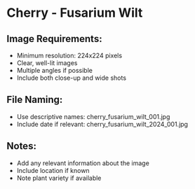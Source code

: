 # Cherry - Fusarium Wilt

## Image Requirements:
- Minimum resolution: 224x224 pixels
- Clear, well-lit images
- Multiple angles if possible
- Include both close-up and wide shots

## File Naming:
- Use descriptive names: cherry_fusarium_wilt_001.jpg
- Include date if relevant: cherry_fusarium_wilt_2024_001.jpg

## Notes:
- Add any relevant information about the image
- Include location if known
- Note plant variety if available
